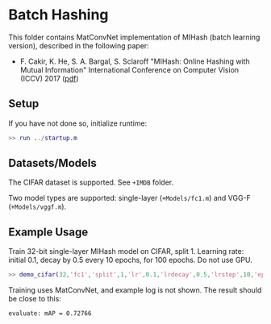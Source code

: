 # Batch Hashing
This folder contains MatConvNet implementation of MIHash (batch learning version), described in the following paper:
- F. Cakir, K. He, S. A. Bargal, S. Sclaroff "MIHash: Online Hashing with Mutual Information" International Conference on Computer Vision (ICCV) 2017 ([pdf](https://arxiv.org/abs/1703.08919))


## Setup

If you have not done so, initialize runtime:
```Matlab
>> run ../startup.m
```

## Datasets/Models
The CIFAR dataset is supported. See `+IMDB` folder.

Two model types are supported:  single-layer (`+Models/fc1.m`) and VGG-F (`+Models/vggf.m`).

## Example Usage
Train 32-bit single-layer MIHash model on CIFAR, split 1. 
Learning rate: initial 0.1, decay by 0.5 every 10 epochs,  for 100 epochs.
Do not use GPU.
```Matlab
>> demo_cifar(32,'fc1','split',1,'lr',0.1,'lrdecay',0.5,'lrstep',10,'epochs',100,'gpus',[])
```

Training uses MatConvNet, and example log is not shown. 
The result should be close to this:
```
evaluate: mAP = 0.72766
```
